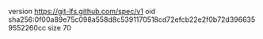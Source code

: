 version https://git-lfs.github.com/spec/v1
oid sha256:0f00a89e75c098a558d8c5391170518cd72efcb22e2f0b72d3966359552260cc
size 70
